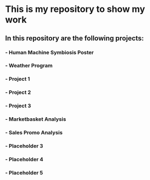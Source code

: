 # This is my repository to show my work
## In this repository are the following projects:
### - Human Machine Symbiosis Poster
### - Weather Program
### - Project 1
### - Project 2
### - Project 3
### - Marketbasket Analysis
### - Sales Promo Analysis
### - Placeholder 3
### - Placeholder 4
### - Placeholder 5
